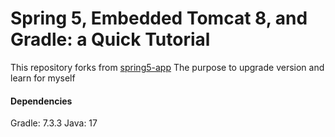 # Spring 5, Embedded Tomcat 8, and Gradle: a Quick Tutorial

This repository forks from [spring5-app](https://github.com/auth0-blog/spring5-app)
The purpose to upgrade version and learn for myself

#### Dependencies
Gradle: 7.3.3
Java: 17


